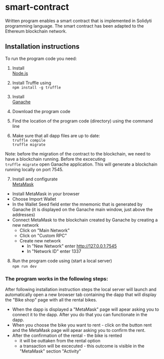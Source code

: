 # smart-contract

Written program enables a smart contract that is implemented in Solidyti programming language. The smart contract has
been adapted to the Ethereum blockchain network.

## Installation instructions
To run the program code you need:

1. Install <br />[Node.js](https://nodejs.org/en/)

2. Install Truffle using
   <br /> `npm install -g truffle` 
   
3. Install <br />[Ganache](https://www.trufflesuite.com/ganache)

4. Download the program code

5. Find the location of the program code (directory) using the command line

6. Make sure that all dapp files are up to date:
   <br /> `truffle compile` 
   <br /> `truffle migrate` 
   
Note: before the migration of the contract to the blockchain, we need to have a blockchain running. Before the excecuting  <br /> `truffle migrate` open Ganache application. This will generate a blockchain running locally on port 7545.

7. Install and configurate <br />[MetaMask](https://metamask.io/)
  * Install MetaMask in your browser
  * Choose Import Wallet
  * In the Wallet Seed field enter the mnemonic that is generated by Ganache (it is displayed on the Ganache main window, just above the addresses)
  * Connect MetaMask to the blockchain created by Ganache by creating a new network
    * Click on "Main Network" 
    * Click on "Custom RPC"
    * Create new network
       * In "New Network" enter http://127.0.0.1:7545
       * In "Network ID" enter 1337
  
8. Run the program code using (start a local server)
   <br /> `npm run dev` 

### The program works in the following steps:

After following installation instruction steps the local server will launch and automatically open a new browser tab containing the dapp that will display the "Bike shop" page with all the rental bikes.
* When the dapp is displayed a "MetaMask" page will apear asking you to connect it to the dapp. After you do that you can functionate in the dapp. 
* When you choose the bike you want to rent - click on the button rent and the MetaMask page will apear asking you to confirm the rent.
* After the confirmation of the rental - the bike is rented
    * it will be outtaken from the rental option
    * a transaction will be excecuted - this outcome is visible in the "MetaMask" section "Activity"
    
